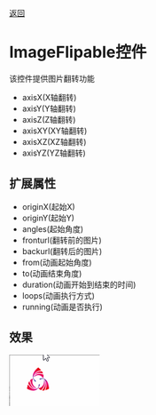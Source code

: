 [返回](../../README.md) 

# ImageFlipable控件

该控件提供图片翻转功能

* axisX(X轴翻转)
* axisY(Y轴翻转)
* axisZ(Z轴翻转)
* axisXY(XY轴翻转)
* axisXZ(XZ轴翻转)
* axisYZ(YZ轴翻转)

## 扩展属性

* originX(起始X)
* originY(起始Y)
* angles(起始角度)
* fronturl(翻转前的图片)
* backurl(翻转后的图片)
* from(动画起始角度)
* to(动画结束角度)
* duration(动画开始到结束的时间)
* loops(动画执行方式)
* running(动画是否执行)

## 效果

![Imagelipable](../../gif/ImageFlipable.gif)